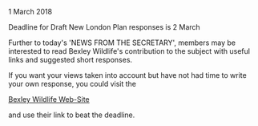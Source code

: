 1 March 2018

Deadline for Draft New London Plan responses is 2 March

Further to today's 'NEWS FROM THE SECRETARY', members may be interested to read Bexley Wildlife's contribution to the subject with useful links and suggested short responses.

If you want your views taken into account but have not had time to write your own response, you could visit the

[Bexley Wildlife Web-Site](https://madmimi.com/p/41f506?fe=1&pact=128364-144194658-7605498898-051dad36baee388f2be84c995ead855ef1391ba9)

and use their link to beat the deadline.
